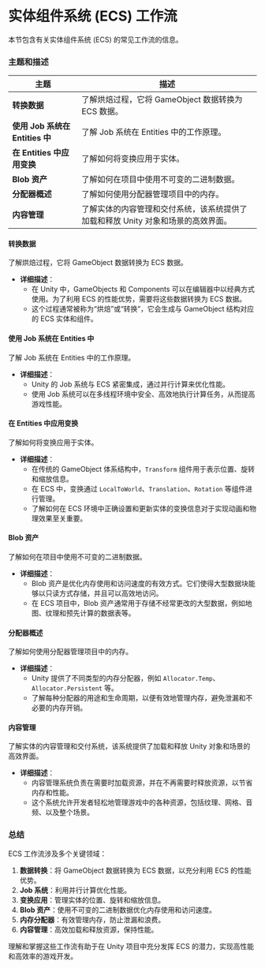 # 实体组件系统 (ECS) 工作流

本节包含有关实体组件系统 (ECS) 的常见工作流的信息。

### 主题和描述

| 主题                        | 描述                                           |
| ------------------------- | -------------------------------------------- |
| **转换数据**                  | 了解烘焙过程，它将 GameObject 数据转换为 ECS 数据。           |
| **使用 Job 系统在 Entities 中** | 了解 Job 系统在 Entities 中的工作原理。                  |
| **在 Entities 中应用变换**      | 了解如何将变换应用于实体。                                |
| **Blob 资产**               | 了解如何在项目中使用不可变的二进制数据。                         |
| **分配器概述**                 | 了解如何使用分配器管理项目中的内存。                           |
| **内容管理**                  | 了解实体的内容管理和交付系统，该系统提供了加载和释放 Unity 对象和场景的高效界面。 |

#### 转换数据

了解烘焙过程，它将 GameObject 数据转换为 ECS 数据。

* **详细描述**：
  * 在 Unity 中，GameObjects 和 Components 可以在编辑器中以经典方式使用。为了利用 ECS 的性能优势，需要将这些数据转换为 ECS 数据。
  * 这个过程通常被称为“烘焙”或“转换”，它会生成与 GameObject 结构对应的 ECS 实体和组件。

#### 使用 Job 系统在 Entities 中

了解 Job 系统在 Entities 中的工作原理。

* **详细描述**：
  * Unity 的 Job 系统与 ECS 紧密集成，通过并行计算来优化性能。
  * 使用 Job 系统可以在多线程环境中安全、高效地执行计算任务，从而提高游戏性能。

#### 在 Entities 中应用变换

了解如何将变换应用于实体。

* **详细描述**：
  * 在传统的 GameObject 体系结构中，`Transform` 组件用于表示位置、旋转和缩放信息。
  * 在 ECS 中，变换通过 `LocalToWorld`、`Translation`、`Rotation` 等组件进行管理。
  * 了解如何在 ECS 环境中正确设置和更新实体的变换信息对于实现动画和物理效果至关重要。

#### Blob 资产

了解如何在项目中使用不可变的二进制数据。

* **详细描述**：
  * Blob 资产是优化内存使用和访问速度的有效方式。它们使得大型数据块能够以只读方式存储，并且可以高效地访问。
  * 在 ECS 项目中，Blob 资产通常用于存储不经常更改的大型数据，例如地图、纹理和预先计算的数据表等。

#### 分配器概述

了解如何使用分配器管理项目中的内存。

* **详细描述**：
  * Unity 提供了不同类型的内存分配器，例如 `Allocator.Temp`、`Allocator.Persistent` 等。
  * 了解每种分配器的用途和生命周期，以便有效地管理内存，避免泄漏和不必要的内存开销。

#### 内容管理

了解实体的内容管理和交付系统，该系统提供了加载和释放 Unity 对象和场景的高效界面。

* **详细描述**：
  * 内容管理系统负责在需要时加载资源，并在不再需要时释放资源，以节省内存和性能。
  * 这个系统允许开发者轻松地管理游戏中的各种资源，包括纹理、网格、音频、以及整个场景。

### 总结

ECS 工作流涉及多个关键领域：

1. **数据转换**：将 GameObject 数据转换为 ECS 数据，以充分利用 ECS 的性能优势。
2. **Job 系统**：利用并行计算优化性能。
3. **变换应用**：管理实体的位置、旋转和缩放信息。
4. **Blob 资产**：使用不可变的二进制数据优化内存使用和访问速度。
5. **内存分配器**：有效管理内存，防止泄漏和浪费。
6. **内容管理**：高效加载和释放资源，保持性能。

理解和掌握这些工作流有助于在 Unity 项目中充分发挥 ECS 的潜力，实现高性能和高效率的游戏开发。

